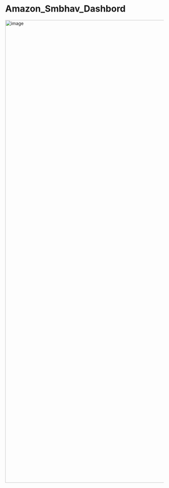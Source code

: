 # Amazon_Smbhav_Dashbord

<img width="1470" alt="image" src="https://github.com/user-attachments/assets/f8d0ee23-7eeb-4b12-83ea-777dbbda26a9">
